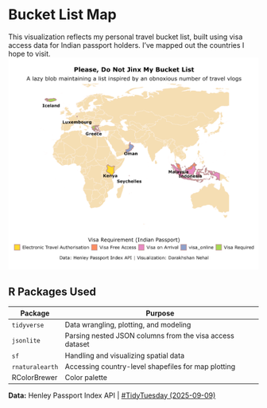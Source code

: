 # Bucket List Map

This visualization reflects my personal travel bucket list, built using visa access data for Indian passport holders. I’ve mapped out the countries I hope to visit. ![](bucket_list_map.png)

## R Packages Used

| Package         | Purpose                                                  |
|-----------------------|-------------------------------------------------|
| `tidyverse`     | Data wrangling, plotting, and modeling                   |
| `jsonlite`      | Parsing nested JSON columns from the visa access dataset |
| `sf`            | Handling and visualizing spatial data                    |
| `rnaturalearth` | Accessing country-level shapefiles for map plotting      |
| RColorBrewer    |  Color palette                                           |

**Data:** Henley Passport Index API \| [#TidyTuesday (2025-09-09)](https://github.com/rfordatascience/tidytuesday/blob/main/data/2025/2025-09-09/readme.md)